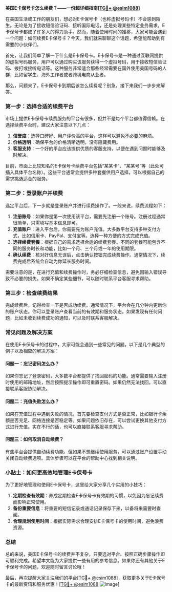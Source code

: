 **美国E卡保号卡怎么续费？——一份超详细指南[[TG💪+ @esim1088](https://t.me/s/esim1088)]**

在美国生活或工作的朋友们，想必对E卡保号卡（也称虚拟号码卡）不会感到陌生。无论是为了接收短信验证码、接听国际电话，还是处理某些特定业务需求，E卡保号卡都成了许多人的得力助手。然而，随着使用时间的推移，大家可能会遇到一个问题：如何续费E卡保号卡？今天，我们就来聊聊这个话题，希望能帮助到有需要的小伙伴们。

首先，让我们简单了解一下什么是E卡保号卡。E卡保号卡是一种通过互联网提供的虚拟号码服务，用户可以通过购买该服务获得一个虚拟号码，用于接收短信验证码、拨打或接听电话等。这种服务非常适合那些经常需要在国外使用美国号码的人群，比如留学生、海外工作者或者跨境电商从业者。

那么，问题来了，E卡保号卡到期后该怎么续费呢？别急，接下来我们一步步来解答。

### **第一步：选择合适的续费平台**
市场上提供E卡保号卡续费服务的平台有很多，但并不是每个平台都值得信赖。在选择续费平台时，建议大家注意以下几点：
1. **信誉度**：选择口碑好、用户评价高的平台，这样可以避免不必要的麻烦。
2. **价格透明**：确保平台的价格清晰透明，没有隐藏费用。
3. **客服支持**：一个好的平台应该提供优质的客服支持，以便在遇到问题时能够及时解决。

目前，市面上比较知名的E卡保号卡续费平台包括“某某卡”、“某某号”等（此处可插入具体平台名称）。这些平台通常会提供多种套餐供用户选择，可以根据自己的需求挑选适合的服务。

### **第二步：登录账户并续费**
选定平台后，下一步就是登录账户并进行续费操作了。一般来说，续费流程如下：
1. **注册账号**：如果你是第一次使用该平台，需要先注册一个账号。注册过程通常很简单，只需填写基本信息即可。
2. **充值账户**：进入平台后，你需要先为账户充值。大多数平台支持多种支付方式，比如信用卡、PayPal、支付宝等。选择一种方便的方式完成充值。
3. **选择续费套餐**：根据自己的需求选择合适的续费套餐。不同的套餐可能包含不同的服务时长和功能，比如一个月、三个月或一年的使用期限。
4. **确认续费**：核对好信息无误后，点击确认按钮完成续费操作。通常情况下，续费完成后系统会自动为你延长服务时间。

需要注意的是，在进行充值和续费操作时，务必仔细检查信息，避免因输入错误导致不必要的损失。如果不确定某些细节，可以随时联系平台客服寻求帮助。

### **第三步：检查续费结果**
完成续费后，记得检查一下是否成功续费。通常情况下，平台会在几分钟内更新你的账户状态。你可以登录账户查看当前的有效期和服务状态。如果发现有任何问题，比如未收到续费成功的通知，可以及时联系客服解决。

### **常见问题及解决方案**
在使用E卡保号卡的过程中，大家可能会遇到一些常见的问题。以下是几个典型的例子以及相应的解决方案：

#### **问题一：忘记密码怎么办？**
如果你忘记了登录密码，大多数平台都提供了找回密码的功能。通常需要输入注册时使用的邮箱地址，然后按照提示操作即可重置密码。如果仍然无法找回，可以直接联系客服协助解决。

#### **问题二：充值失败怎么办？**
如果在充值过程中遇到失败的情况，首先要检查支付方式是否正常，比如银行卡余额是否充足、网络连接是否稳定等。如果问题依旧存在，可以尝试更换其他支付方式进行充值。实在不行的话，也可以直接联系客服寻求帮助。

#### **问题三：如何取消自动续费？**
有些平台会提供自动续费功能，但如果不想继续使用服务，可以通过账户设置手动关闭自动续费选项。具体步骤可以在平台的帮助中心找到相关说明。

### **小贴士：如何更高效地管理E卡保号卡**
为了更好地管理和使用E卡保号卡，这里给大家分享几个实用的小技巧：
1. **定期检查有效期**：养成定期检查E卡保号卡有效期的习惯，以免因为忘记续费而影响正常使用。
2. **备份重要信息**：将重要的短信记录或通话记录保存下来，以备将来需要时查阅。
3. **合理规划使用时间**：根据实际需求合理安排E卡保号卡的使用时间，避免浪费资源。

### **总结**
总的来说，美国E卡保号卡的续费并不复杂，只要选对平台、按照正确步骤操作即可顺利完成。希望本文能为大家提供一些有用的参考信息。如果你还有其他关于E卡保号卡的问题，欢迎随时留言讨论哦！

最后，再次提醒大家关注我们的平台[[TG💪+ @esim1088](https://t.me/s/esim1088)]，获取更多关于E卡保号卡的最新资讯和服务优惠！[[TG💪+ @esim1088](https://t.me/s/esim1088) ![Image](https://i.postimg.cc/4NQfJmqS/Snipaste-2025-05-13-00-14-12.png)]